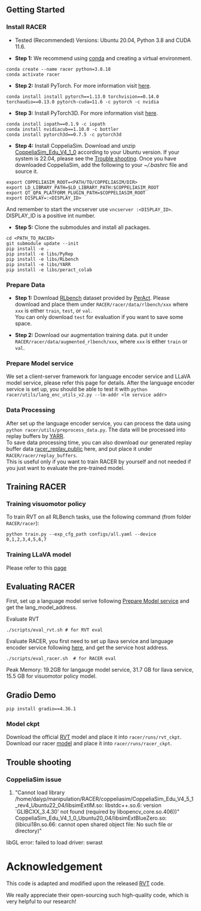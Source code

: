 ## Getting Started

### Install RACER
- Tested (Recommended) Versions: Ubuntu 20.04, Python 3.8 and CUDA 11.6. 

- **Step 1:**
We recommend using [conda](https://docs.conda.io/en/latest/miniconda.html) and creating a virtual environment.
```
conda create --name racer python=3.8.18
conda activate racer
```

- **Step 2:** Install PyTorch. For more information visit [here](https://pytorch.org/).
```
conda install install pytorch==1.13.0 torchvision==0.14.0 torchaudio==0.13.0 pytorch-cuda=11.6 -c pytorch -c nvidia
```

- **Step 3:** Install PyTorch3D. For more information visit [here](https://github.com/facebookresearch/pytorch3d/blob/main/INSTALL.md).
```
conda install iopath==0.1.9 -c iopath
conda install nvidiacub==1.10.0 -c bottler 
conda install pytorch3d==0.7.5 -c pytorch3d
```

- **Step 4:** Install CoppeliaSim. Download and unzip [CoppeliaSim_Edu_V4_1_0](https://coppeliarobotics.com/previousVersions) according to your Ubuntu version. If your system is 22.04, please see the [Trouble shooting](#trouble-shooting).
Once you have downloaded CoppeliaSim, add the following to your *~/.bashrc* file and source it.

```
export COPPELIASIM_ROOT=<PATH/TO/COPPELIASIM/DIR>
export LD_LIBRARY_PATH=$LD_LIBRARY_PATH:$COPPELIASIM_ROOT
export QT_QPA_PLATFORM_PLUGIN_PATH=$COPPELIASIM_ROOT
export DISPLAY=:<DISPLAY_ID>
```
And remember to start the vncserver use `vncserver :<DISPLAY_ID>`. DISPLAY_ID is a positive int number.

- **Step 5:** Clone the submodules and install all packages.

```
cd <PATH_TO_RACER>
git submodule update --init
pip install -e . 
pip install -e libs/PyRep 
pip install -e libs/RLbench 
pip install -e libs/YARR 
pip install -e libs/peract_colab
``` 



### Prepare Data 
- **Step 1:**
Download [RLbench](https://drive.google.com/drive/folders/0B2LlLwoO3nfZfkFqMEhXWkxBdjJNNndGYl9uUDQwS1pfNkNHSzFDNGwzd1NnTmlpZXR1bVE?resourcekey=0-jRw5RaXEYRLe2W6aNrNFEQ) dataset provided by [PerAct](https://github.com/peract/peract#download). Please download and place them under `RACER/racer/data/rlbench/xxx` where `xxx` is either `train`, `test`, or `val`.   
You can only download `test` for evaluation if you want to save some space.

- **Step 2:**
Download our augmentation training data. put it under `RACER/racer/data/augmented_rlbench/xxx`, where `xxx` is either `train` or `val`.



### Prepare Model service
We set a client-server framework for language encoder service and LLaVA model service, please refer this page for details.  After the language encoder service is set up, you should be able to test it with `python racer/utils/lang_enc_utils_v2.py --lm-addr <lm service addr>`


### Data Processing
After set up the language encoder service,  you can process the data using `python racer/utils/preprocess_data.py`. The data will be processed into replay buffers by [YARR](https://github.com/stepjam/YARR).  
To save data processing time, you can also download our generated replay buffer data [racer_replay_public]() here, and put place it under  `RACER/racer/replay_buffers`.   
This is useful only if you want to train RACER by yourself and not needed if you just want to evaluate the pre-trained model.



## Training RACER
### Training visuomotor policy
To train RVT on all RLBench tasks, use the following command (from folder `RACER/racer`):
```
python train.py --exp_cfg_path configs/all.yaml --device 0,1,2,3,4,5,6,7
```

### Training LLaVA model
Please refer to this [page]()



## Evaluating RACER
First, set up a language model serive following [Prepare Model service](#prepare_model_service) and get the lang_model_address. 

Evaluate RVT
```
./scripts/eval_rvt.sh # for RVT eval
```

Evaluate RACER, you first need to set up llava service and language encoder service following [here](), and get the service host address.
```
./scripts/eval_racer.sh  # for RACER eval
```

Peak Memory: 19.2GB for langauge model service, 31.7 GB for llava service, 15.5 GB for visuomotor policy model. 


## Gradio Demo
`pip install gradio==4.36.1` 


### Model ckpt
Download the official [RVT](https://drive.google.com/drive/folders/1lf1znYM5I-_WSooR4VeJjzvydINWPj6B) model and place it into `racer/runs/rvt_ckpt`.  
Download our racer [model]() and place it into `racer/runs/racer_ckpt`.


## Trouble shooting
### CoppeliaSim issue


1. "Cannot load library /home/daiyp/manipulation/RACER/coppeliasim/CoppeliaSim_Edu_V4_5_1_rev4_Ubuntu22_04/libsimExtIM.so: libstdc++.so.6: version `GLIBCXX_3.4.30' not found (required by libopencv_core.so.406))"
 CoppeliaSim_Edu_V4_1_0_Ubuntu20_04/libsimExtBlueZero.so: (libicui18n.so.66: cannot open shared object file: No such file or directory)"


libGL error: failed to load driver: swrast



# Acknowledgement

This code is adapted and modified upon the released  [RVT](https://github.com/NVlabs/RVT/tree/0b170d7f1e27a13299a5a06134eeb9f53d494e54) code.

We really appreciate their open-sourcing such high-quality code, which is very helpful to our research!
